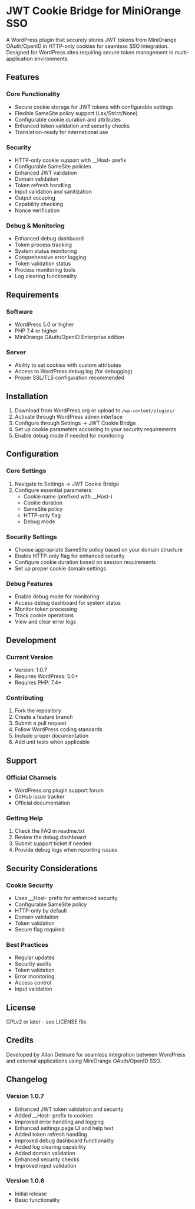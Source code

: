 # JWT Cookie Bridge for MiniOrange SSO

A WordPress plugin that securely stores JWT tokens from MiniOrange OAuth/OpenID in HTTP-only cookies for seamless SSO integration. Designed for WordPress sites requiring secure token management in multi-application environments.

## Features

### Core Functionality
- Secure cookie storage for JWT tokens with configurable settings
- Flexible SameSite policy support (Lax/Strict/None)
- Configurable cookie duration and attributes
- Enhanced token validation and security checks
- Translation-ready for international use

### Security
- HTTP-only cookie support with __Host- prefix
- Configurable SameSite policies
- Enhanced JWT validation
- Domain validation
- Token refresh handling
- Input validation and sanitization
- Output escaping
- Capability checking
- Nonce verification

### Debug & Monitoring
- Enhanced debug dashboard
- Token process tracking
- System status monitoring
- Comprehensive error logging
- Token validation status
- Process monitoring tools
- Log clearing functionality

## Requirements

### Software
- WordPress 5.0 or higher
- PHP 7.4 or higher
- MiniOrange OAuth/OpenID Enterprise edition

### Server
- Ability to set cookies with custom attributes
- Access to WordPress debug log (for debugging)
- Proper SSL/TLS configuration recommended

## Installation

1. Download from WordPress.org or upload to `/wp-content/plugins/`
2. Activate through WordPress admin interface
3. Configure through Settings → JWT Cookie Bridge
4. Set up cookie parameters according to your security requirements
5. Enable debug mode if needed for monitoring

## Configuration

### Core Settings
1. Navigate to Settings → JWT Cookie Bridge
2. Configure essential parameters:
   - Cookie name (prefixed with __Host-)
   - Cookie duration
   - SameSite policy
   - HTTP-only flag
   - Debug mode

### Security Settings
- Choose appropriate SameSite policy based on your domain structure
- Enable HTTP-only flag for enhanced security
- Configure cookie duration based on session requirements
- Set up proper cookie domain settings

### Debug Features
- Enable debug mode for monitoring
- Access debug dashboard for system status
- Monitor token processing
- Track cookie operations
- View and clear error logs

## Development

### Current Version
- Version: 1.0.7
- Requires WordPress: 5.0+
- Requires PHP: 7.4+

### Contributing
1. Fork the repository
2. Create a feature branch
3. Submit a pull request
4. Follow WordPress coding standards
5. Include proper documentation
6. Add unit tests when applicable

## Support

### Official Channels
- WordPress.org plugin support forum
- GitHub issue tracker
- Official documentation

### Getting Help
1. Check the FAQ in readme.txt
2. Review the debug dashboard
3. Submit support ticket if needed
4. Provide debug logs when reporting issues

## Security Considerations

### Cookie Security
- Uses __Host- prefix for enhanced security
- Configurable SameSite policy
- HTTP-only by default
- Domain validation
- Token validation
- Secure flag required

### Best Practices
- Regular updates
- Security audits
- Token validation
- Error monitoring
- Access control
- Input validation

## License

GPLv2 or later - see LICENSE file

## Credits

Developed by Allan Delmare for seamless integration between WordPress and external applications using MiniOrange OAuth/OpenID SSO.

## Changelog

### Version 1.0.7
- Enhanced JWT token validation and security
- Added __Host- prefix to cookies
- Improved error handling and logging
- Enhanced settings page UI and help text
- Added token refresh handling
- Improved debug dashboard functionality
- Added log clearing capability
- Added domain validation
- Enhanced security checks
- Improved input validation

### Version 1.0.6
- Initial release
- Basic functionality
